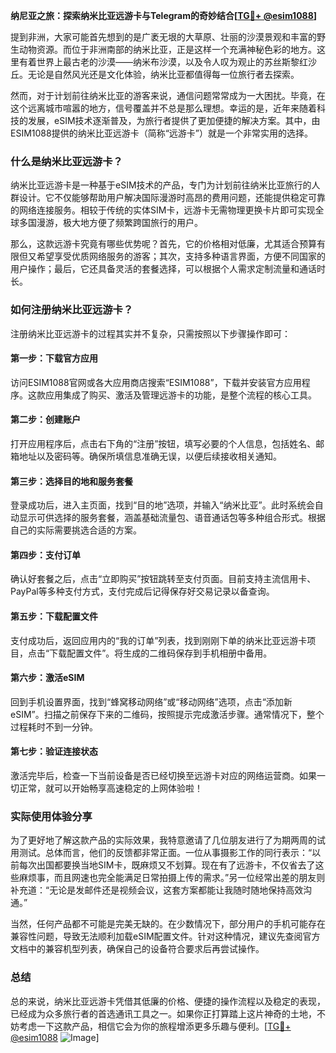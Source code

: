 **纳尼亚之旅：探索纳米比亚远游卡与Telegram的奇妙结合[[TG💪+ @esim1088](https://t.me/s/esim1088)]**

提到非洲，大家可能首先想到的是广袤无垠的大草原、壮丽的沙漠景观和丰富的野生动物资源。而位于非洲南部的纳米比亚，正是这样一个充满神秘色彩的地方。这里有着世界上最古老的沙漠——纳米布沙漠，以及令人叹为观止的苏丝斯黎红沙丘。无论是自然风光还是文化体验，纳米比亚都值得每一位旅行者去探索。

然而，对于计划前往纳米比亚的游客来说，通信问题常常成为一大困扰。毕竟，在这个远离城市喧嚣的地方，信号覆盖并不总是那么理想。幸运的是，近年来随着科技的发展，eSIM技术逐渐普及，为旅行者提供了更加便捷的解决方案。其中，由ESIM1088提供的纳米比亚远游卡（简称“远游卡”）就是一个非常实用的选择。

### 什么是纳米比亚远游卡？

纳米比亚远游卡是一种基于eSIM技术的产品，专门为计划前往纳米比亚旅行的人群设计。它不仅能够帮助用户解决国际漫游时高昂的费用问题，还能提供稳定可靠的网络连接服务。相较于传统的实体SIM卡，远游卡无需物理更换卡片即可实现全球多国漫游，极大地方便了频繁跨国旅行的用户。

那么，这款远游卡究竟有哪些优势呢？首先，它的价格相对低廉，尤其适合预算有限但又希望享受优质网络服务的游客；其次，支持多种语言界面，方便不同国家的用户操作；最后，它还具备灵活的套餐选择，可以根据个人需求定制流量和通话时长。

### 如何注册纳米比亚远游卡？

注册纳米比亚远游卡的过程其实并不复杂，只需按照以下步骤操作即可：

#### 第一步：下载官方应用
访问ESIM1088官网或各大应用商店搜索“ESIM1088”，下载并安装官方应用程序。这款应用集成了购买、激活及管理远游卡的功能，是整个流程的核心工具。

#### 第二步：创建账户
打开应用程序后，点击右下角的“注册”按钮，填写必要的个人信息，包括姓名、邮箱地址以及密码等。确保所填信息准确无误，以便后续接收相关通知。

#### 第三步：选择目的地和服务套餐
登录成功后，进入主页面，找到“目的地”选项，并输入“纳米比亚”。此时系统会自动显示可供选择的服务套餐，涵盖基础流量包、语音通话包等多种组合形式。根据自己的实际需要挑选合适的方案。

#### 第四步：支付订单
确认好套餐之后，点击“立即购买”按钮跳转至支付页面。目前支持主流信用卡、PayPal等多种支付方式，支付完成后记得保存好交易记录以备查询。

#### 第五步：下载配置文件
支付成功后，返回应用内的“我的订单”列表，找到刚刚下单的纳米比亚远游卡项目，点击“下载配置文件”。将生成的二维码保存到手机相册中备用。

#### 第六步：激活eSIM
回到手机设置界面，找到“蜂窝移动网络”或“移动网络”选项，点击“添加新eSIM”。扫描之前保存下来的二维码，按照提示完成激活步骤。通常情况下，整个过程耗时不到一分钟。

#### 第七步：验证连接状态
激活完毕后，检查一下当前设备是否已经切换至远游卡对应的网络运营商。如果一切正常，就可以开始畅享高速稳定的上网体验啦！

### 实际使用体验分享

为了更好地了解这款产品的实际效果，我特意邀请了几位朋友进行了为期两周的试用测试。总体而言，他们的反馈都非常正面。一位从事摄影工作的同行表示：“以前每次出国都要换当地SIM卡，既麻烦又不划算。现在有了远游卡，不仅省去了这些麻烦事，而且网速也完全能满足日常拍摄上传的需求。”另一位经常出差的朋友则补充道：“无论是发邮件还是视频会议，这套方案都能让我随时随地保持高效沟通。”

当然，任何产品都不可能是完美无缺的。在少数情况下，部分用户的手机可能存在兼容性问题，导致无法顺利加载eSIM配置文件。针对这种情况，建议先查阅官方文档中的兼容机型列表，确保自己的设备符合要求后再尝试操作。

### 总结

总的来说，纳米比亚远游卡凭借其低廉的价格、便捷的操作流程以及稳定的表现，已经成为众多旅行者的首选通讯工具之一。如果你正打算踏上这片神奇的土地，不妨考虑一下这款产品，相信它会为你的旅程增添更多乐趣与便利。[[TG💪+ @esim1088](https://t.me/s/esim1088) ![Image](https://i.postimg.cc/4NQfJmqS/Snipaste-2025-05-13-00-14-12.png)]